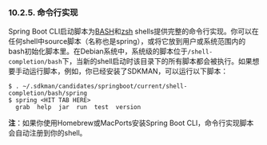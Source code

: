 ### 10.2.5. 命令行实现

Spring Boot CLI启动脚本为[BASH](http://en.wikipedia.org/wiki/Bash_%28Unix_shell%29)和[zsh](http://en.wikipedia.org/wiki/Zsh) shells提供完整的命令行实现。你可以在任何shell中source脚本（名称也是spring），或将它放到用户或系统范围内的bash初始化脚本里。在Debian系统中，系统级的脚本位于`/shell-completion/bash`下，当新的shell启动时该目录下的所有脚本都会被执行。如果想要手动运行脚本，例如，你已经安装了SDKMAN，可以运行以下脚本：
```shell
$ . ~/.sdkman/candidates/springboot/current/shell-completion/bash/spring
$ spring <HIT TAB HERE>
  grab  help  jar  run  test  version
```

**注**：如果你使用Homebrew或MacPorts安装Spring Boot CLI，命令行实现脚本会自动注册到你的shell。
